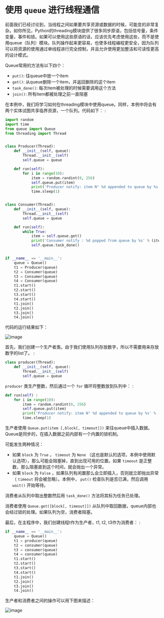 # 使用 `queue` 进行线程通信

前面我们已经讨论到，当线程之间如果要共享资源或数据的时候，可能变的非常复杂。如你所见，Python的threading模块提供了很多同步原语，包括信号量，条件变量，事件和锁。如果可以使用这些原语的话，应该优先考虑使用这些，而不是使用queue（队列）模块。队列操作起来更容易，也使多线程编程更安全，因为队列可以将资源的使用通过单线程进行完全控制，并且允许使用更加整洁和可读性更高的设计模式。

Queue常用的方法有以下四个：

-   `put()`: 往queue中放一个item
-   `get()`: 从queue删除一个item，并返回删除的这个item
-   `task_done()`: 每次item被处理的时候需要调用这个方法
-   `join()`: 所有item都被处理之前一直阻塞

在本例中，我们将学习如何在threading模块中使用queue。同样，本例中将会有两个实体试图共享临界资源，一个队列。代码如下： :

```python
import random
import time
from queue import Queue
from threading import Thread


class Producer(Thread):
    def __init__(self, queue):
        Thread.__init__(self)
        self.queue = queue

    def run(self):
        for i in range(10):
            item = random.randint(0, 256)
            self.queue.put(item)
            print('Producer notify: item N° %d appended to queue by %s' % (item, self.name))
            time.sleep(1)


class Consumer(Thread):
    def __init__(self, queue):
        Thread.__init__(self)
        self.queue = queue

    def run(self):
        while True:
            item = self.queue.get()
            print('Consumer notify : %d popped from queue by %s' % (item, self.name))
            self.queue.task_done()


if __name__ == '__main__':
    queue = Queue()
    t1 = Producer(queue)
    t2 = Consumer(queue)
    t3 = Consumer(queue)
    t4 = Consumer(queue)
    t1.start()
    t2.start()
    t3.start()
    t4.start()
    t1.join()
    t2.join()
    t3.join()
    t4.join()
```

代码的运行结果如下：

![image](https://i.loli.net/2021/06/01/5hFMb1SdO6YwHED.png)

首先，我们创建一个生产者类。由于我们使用队列存放数字，所以不需要用来存放数字的list了。 :

```python
class producer(Thread):
    def __init__(self, queue):
        Thread.__init__(self)
        self.queue = queue
```

`producer` 类生产整数，然后通过一个 `for` 循环将整数放到队列中： :

```python
def run(self) :
    for i in range(10):
        item = random.randint(0, 256)
        self.queue.put(item)
        print('Producer notify: item N° %d appended to queue by %s' % (item, self.name))
        time.sleep(1)
```

生产者使用 `Queue.put(item [,block[, timeout]])` 来往queue中插入数据。Queue是同步的，在插入数据之前内部有一个内置的锁机制。

可能发生两种情况：

-   如果 `block` 为 `True` ， `timeout` 为 `None` （这也是默认的选项，本例中使用默认选项），那么可能会阻塞掉，直到出现可用的位置。如果 `timeout` 是正整数，那么阻塞直到这个时间，就会抛出一个异常。
-   如果 `block` 为 `False` ，如果队列有闲置那么会立即插入，否则就立即抛出异常（ `timeout` 将会被忽略）。本例中， `put()` 检查队列是否已满，然后调用 `wait()` 开始等待。

消费者从队列中取出整数然后用 `task_done()` 方法将其标为任务已处理。

消费者使用 `Queue.get([block[, timeout]])` 从队列中取回数据，queue内部也会经过锁的处理。如果队列为空，消费者阻塞。

最后，在主程序中，我们创建线程t作为生产者，t1, t2, t3作为消费者： :

```python
if __name__ == '__main__':
    queue = Queue()
    t1 = producer(queue)
    t2 = consumer(queue)
    t3 = consumer(queue)
    t4 = consumer(queue)
    t1.start()
    t2.start()
    t3.start()
    t4.start()
    t1.join()
    t2.join()
    t3.join()
    t4.join()
```

生产者和消费者之间的操作可以用下图来描述：

![image](https://i.loli.net/2021/06/01/xL217eHhoFy3Rp8.png)
